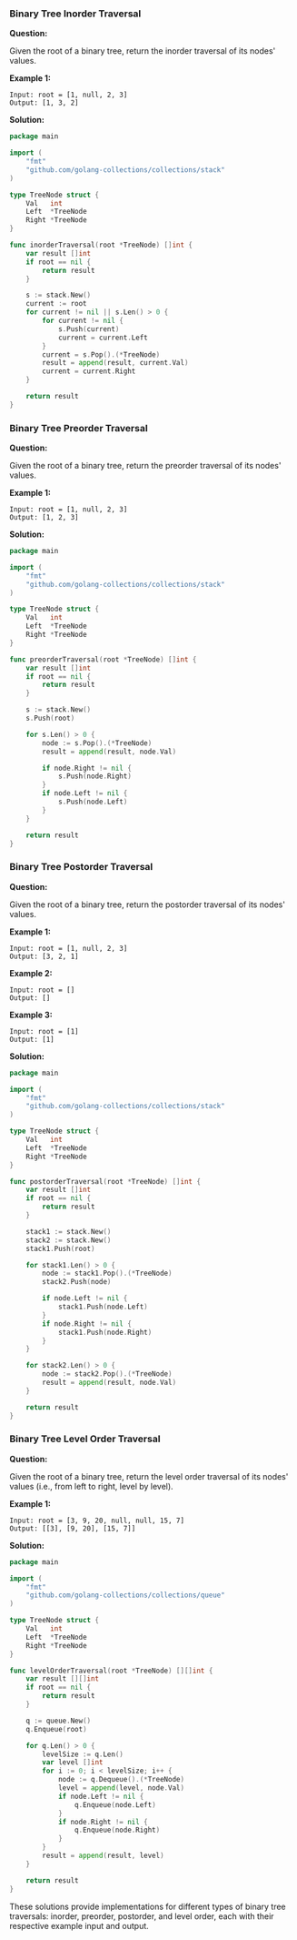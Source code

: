 ###  Binary Tree Inorder Traversal

**Question:**

Given the root of a binary tree, return the inorder traversal of its nodes' values.

**Example 1:**
```
Input: root = [1, null, 2, 3]
Output: [1, 3, 2]
```

**Solution:**
```go
package main

import (
	"fmt"
	"github.com/golang-collections/collections/stack"
)

type TreeNode struct {
	Val   int
	Left  *TreeNode
	Right *TreeNode
}

func inorderTraversal(root *TreeNode) []int {
	var result []int
	if root == nil {
		return result
	}

	s := stack.New()
	current := root
	for current != nil || s.Len() > 0 {
		for current != nil {
			s.Push(current)
			current = current.Left
		}
		current = s.Pop().(*TreeNode)
		result = append(result, current.Val)
		current = current.Right
	}

	return result
}
```

###  Binary Tree Preorder Traversal

**Question:**

Given the root of a binary tree, return the preorder traversal of its nodes' values.

**Example 1:**
```
Input: root = [1, null, 2, 3]
Output: [1, 2, 3]
```

**Solution:**
```go
package main

import (
	"fmt"
	"github.com/golang-collections/collections/stack"
)

type TreeNode struct {
	Val   int
	Left  *TreeNode
	Right *TreeNode
}

func preorderTraversal(root *TreeNode) []int {
	var result []int
	if root == nil {
		return result
	}

	s := stack.New()
	s.Push(root)

	for s.Len() > 0 {
		node := s.Pop().(*TreeNode)
		result = append(result, node.Val)

		if node.Right != nil {
			s.Push(node.Right)
		}
		if node.Left != nil {
			s.Push(node.Left)
		}
	}

	return result
}
```

###  Binary Tree Postorder Traversal

**Question:**

Given the root of a binary tree, return the postorder traversal of its nodes' values.

**Example 1:**
```
Input: root = [1, null, 2, 3]
Output: [3, 2, 1]
```

**Example 2:**
```
Input: root = []
Output: []
```

**Example 3:**
```
Input: root = [1]
Output: [1]
```

**Solution:**
```go
package main

import (
	"fmt"
	"github.com/golang-collections/collections/stack"
)

type TreeNode struct {
	Val   int
	Left  *TreeNode
	Right *TreeNode
}

func postorderTraversal(root *TreeNode) []int {
	var result []int
	if root == nil {
		return result
	}

	stack1 := stack.New()
	stack2 := stack.New()
	stack1.Push(root)

	for stack1.Len() > 0 {
		node := stack1.Pop().(*TreeNode)
		stack2.Push(node)

		if node.Left != nil {
			stack1.Push(node.Left)
		}
		if node.Right != nil {
			stack1.Push(node.Right)
		}
	}

	for stack2.Len() > 0 {
		node := stack2.Pop().(*TreeNode)
		result = append(result, node.Val)
	}

	return result
}
```

###  Binary Tree Level Order Traversal

**Question:**

Given the root of a binary tree, return the level order traversal of its nodes' values (i.e., from left to right, level by level).

**Example 1:**
```
Input: root = [3, 9, 20, null, null, 15, 7]
Output: [[3], [9, 20], [15, 7]]
```

**Solution:**
```go
package main

import (
	"fmt"
	"github.com/golang-collections/collections/queue"
)

type TreeNode struct {
	Val   int
	Left  *TreeNode
	Right *TreeNode
}

func levelOrderTraversal(root *TreeNode) [][]int {
	var result [][]int
	if root == nil {
		return result
	}

	q := queue.New()
	q.Enqueue(root)

	for q.Len() > 0 {
		levelSize := q.Len()
		var level []int
		for i := 0; i < levelSize; i++ {
			node := q.Dequeue().(*TreeNode)
			level = append(level, node.Val)
			if node.Left != nil {
				q.Enqueue(node.Left)
			}
			if node.Right != nil {
				q.Enqueue(node.Right)
			}
		}
		result = append(result, level)
	}

	return result
}
```

These solutions provide implementations for different types of binary tree traversals: inorder, preorder, postorder, and level order, each with their respective example input and output.